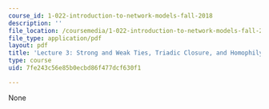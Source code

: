 ```yaml
---
course_id: 1-022-introduction-to-network-models-fall-2018
description: ''
file_location: /coursemedia/1-022-introduction-to-network-models-fall-2018/7fe243c56e85b0ecbd86f477dcf630f1_MIT1_022F18_lec3.pdf
file_type: application/pdf
layout: pdf
title: 'Lecture 3: Strong and Weak Ties, Triadic Closure, and Homophily'
type: course
uid: 7fe243c56e85b0ecbd86f477dcf630f1

---
```

None
